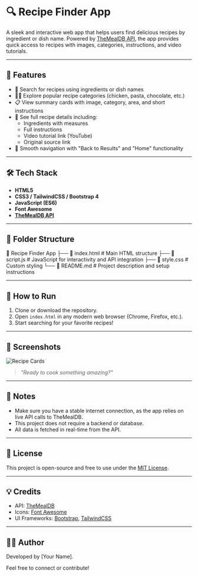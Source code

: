 # 🔍 Recipe Finder App

A sleek and interactive web app that helps users find delicious recipes by ingredient or dish name. Powered by [TheMealDB API](https://www.themealdb.com/), the app provides quick access to recipes with images, categories, instructions, and video tutorials.

---

## 🚀 Features

- 🔎 Search for recipes using ingredients or dish names
- 🧑‍🍳 Explore popular recipe categories (chicken, pasta, chocolate, etc.)
- 📋 View summary cards with image, category, area, and short instructions
- 📖 See full recipe details including:
  - Ingredients with measures
  - Full instructions
  - Video tutorial link (YouTube)
  - Original source link
- 🔁 Smooth navigation with "Back to Results" and "Home" functionality

---

## 🛠️ Tech Stack

- **HTML5**
- **CSS3 / TailwindCSS / Bootstrap 4**
- **JavaScript (ES6)**
- **Font Awesome**
- **[TheMealDB API](https://www.themealdb.com/)**

---

## 📂 Folder Structure

📁 Recipe Finder App
├── 📄 index.html # Main HTML structure
├── 📄 script.js # JavaScript for interactivity and API integration
├── 📄 style.css # Custom styling
└── 📄 README.md # Project description and setup instructions


---

## 🔧 How to Run

1. Clone or download the repository.
2. Open `index.html` in any modern web browser (Chrome, Firefox, etc.).
3. Start searching for your favorite recipes!

---

## 📸 Screenshots

![Recipe Cards](https://www.themealdb.com/images/media/meals/58oia61564916529.jpg)

> _"Ready to cook something amazing?"_

---

## 📌 Notes

- Make sure you have a stable internet connection, as the app relies on live API calls to TheMealDB.
- This project does not require a backend or database.
- All data is fetched in real-time from the API.

---

## 📜 License

This project is open-source and free to use under the [MIT License](LICENSE).

---

## 💡 Credits

- API: [TheMealDB](https://www.themealdb.com/)
- Icons: [Font Awesome](https://fontawesome.com/)
- UI Frameworks: [Bootstrap](https://getbootstrap.com/), [TailwindCSS](https://tailwindcss.com/)

---

## 👨‍💻 Author

Developed by [Your Name].

Feel free to connect or contribute!
